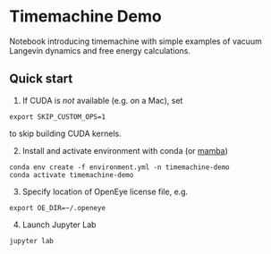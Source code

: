 # Timemachine Demo

Notebook introducing timemachine with simple examples of vacuum Langevin dynamics and free energy calculations.

## Quick start

1. If CUDA is *not* available (e.g. on a Mac), set
```
export SKIP_CUSTOM_OPS=1
```
to skip building CUDA kernels.

2. Install and activate environment with conda (or [mamba](https://github.com/mamba-org/mamba))
```console
conda env create -f environment.yml -n timemachine-demo
conda activate timemachine-demo
```

3. Specify location of OpenEye license file, e.g.
```console
export OE_DIR=~/.openeye
```

4. Launch Jupyter Lab
```console
jupyter lab
```
